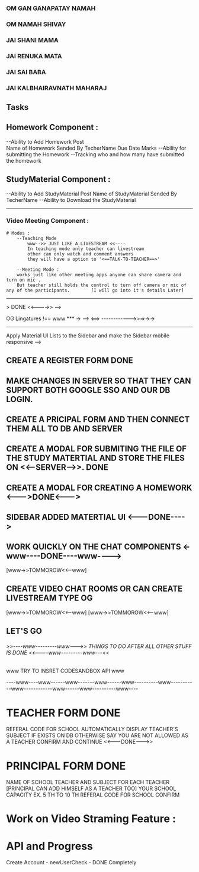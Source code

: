### OM GAN GANAPATAY NAMAH

### OM NAMAH SHIVAY

### JAI SHANI MAMA

### JAI RENUKA MATA

### JAI SAI BABA

### JAI KALBHAIRAVNATH MAHARAJ

## Tasks

## Homework Component :

--Ability to Add Homework Post  
 Name of Homework
Sended By TecherName
Due Date
Marks
--Ability for submitting the Homework
--Tracking who and how many have submitted the homework

## StudyMaterial Component :

--Ability to Add StudyMaterial Post
Name of StudyMaterial
Sended By TecherName
--Ability to Download the StudyMaterial

---

### Video Meeting Component :

    # Modes :
        --Teaching Mode
            www-->> JUST LIKE A LIVESTREAM <<----
            In teaching mode only teacher can livestream
            other can only watch and comment answers
            they will have a option to '<==TALK-TO-TEACHER==>'

        --Meeting Mode :
        works just like other meeting apps anyone can share camera and turn on mic .
        But teacher still holds the control to turn off camera or mic of any of the participants.        [I will go into it's details Later]

---

<!--
### Sign-in as Techer - Student - Principal Component

Create this Component

---

# <<---->> DONE <<---->> -->

OG Lingatures
!== www \*\*\* -> --> <==> ------------>>=>->->

---

<!-- # <-- DONE --> Apply Material UI Lists to the Sidebar and make the Sidebar mobile responsive -->

## CREATE A REGISTER FORM DONE

## MAKE CHANGES IN SERVER SO THAT THEY CAN SUPPORT BOTH GOOGLE SSO AND OUR DB LOGIN.

## CREATE A PRICIPAL FORM AND THEN CONNECT THEM ALL TO DB AND SERVER

## CREATE A MODAL FOR SUBMITING THE FILE OF THE STUDY MATERTIAL AND STORE THE FILES ON <<--SERVER-->>. DONE

## CREATE A MODAL FOR CREATING A HOMEWORK <--->DONE<--->

## SIDEBAR ADDED MATERTIAL UI <---DONE---->

## WORK QUICKLY ON THE CHAT COMPONENTS <-www----DONE----www---->

[www->>TOMMOROW<<--www]

## CREATE VIDEO CHAT ROOMS OR CAN CREATE LIVESTREAM TYPE OG

[www->>TOMMOROW<<--www]
[www->>TOMMOROW<<--www]

## LET'S GO

###### >>----www---------www--->> THINGS TO DO AFTER ALL OTHER STUFF IS DONE <<----www---------www---<<

www TRY TO INSRET CODESANDBOX API www

----www----www------www-------www------www----------www-----------www------------www------www----------www----

# TEACHER FORM DONE

REFERAL CODE FOR SCHOOL
AUTOMATICALLY DISPLAY TEACHER'S SUBJECT IF EXISTS ON DB OTHERWISE SAY YOU ARE NOT ALLOWED AS A TEACHER
CONFIRM AND CONTINUE
<<---DONE--->>

# PRINCIPAL FORM DONE

NAME OF SCHOOL
TEACHER AND SUBJECT FOR EACH TEACHER [PRINCIPAL CAN ADD HIMSELF AS A TEACHER TOO]
YOUR SCHOOL CAPACITY EX. 5 TH TO 10 TH
REFERAL CODE FOR SCHOOL
CONFIRM

# Work on Video Straming Feature :

 <!-- Steps to stream a video to -->

# API and Progress

Create Account -
newUserCheck - DONE Completely

